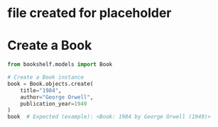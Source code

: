 # file created for placeholder
# Create a Book

```python
from bookshelf.models import Book

# Create a Book instance
book = Book.objects.create(
    title="1984",
    author="George Orwell",
    publication_year=1949
)
book  # Expected (example): <Book: 1984 by George Orwell (1949)>

